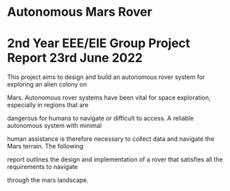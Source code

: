 <h1>Autonomous Mars Rover</h1>

2nd Year EEE/EIE Group Project Report
23rd June 2022
=======================================


This project aims to design and build an autonomous rover system for exploring an alien colony on

Mars. Autonomous rover systems have been vital for space exploration, especially in regions that are

dangerous for humans to navigate or difficult to access. A reliable autonomous system with minimal

human assistance is therefore necessary to collect data and navigate the Mars terrain. The following

report outlines the design and implementation of a rover that satisfies all the requirements to navigate

through the mars landscape.

